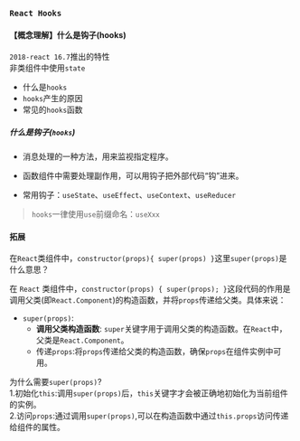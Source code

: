 ### `React Hooks`    
#### 【概念理解】什么是钩子(hooks)   
`2018-react 16.7`推出的特性   
非类组件中使用`state`
+ 什么是`hooks`   
+ `hooks`产生的原因   
+ 常见的`hooks`函数    

##### 什么是钩子(`hooks`)  
+ 消息处理的一种方法，用来监视指定程序。    
+ 函数组件中需要处理副作用，可以用钩子把外部代码“钩”进来。

+ 常用钩子：`useState`、`useEffect`、`useContext`、`useReducer`     

> `hooks`一律使用`use`前缀命名：`useXxx`      




#### 拓展   
在`React`类组件中，`constructor(props){ super(props) }`这里`super(props)`是什么意思？   

在 `React` 类组件中，`constructor(props) { super(props); }`这段代码的作用是调用父类(即`React.Component`)的构造函数，并将`props`传递给父类。具体来说：   
+ `super(props)`:   
  +  **调用父类构造函数**: `super`关键字用于调用父类的构造函数。在`React`中，父类是`React.Component`。  
  +  传递`props`:将`props`传递给父类的构造函数，确保`props`在组件实例中可用。    

为什么需要`super(props)`?  
1.初始化`this`:调用`super(props)`后，`this`关键字才会被正确地初始化为当前组件的实例。  
2.访问`props`:通过调用`super(props)`,可以在构造函数中通过`this.props`访问传递给组件的属性。    


